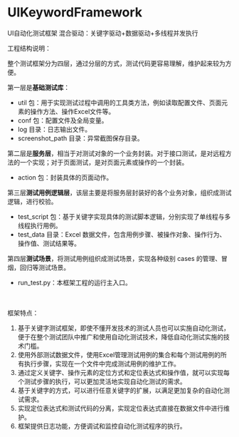 # UIKeywordFramework
UI自动化测试框架 混合驱动：关键字驱动+数据驱动+多线程并发执行

工程结构说明：

整个测试框架分为四层，通过分层的方式，测试代码更容易理解，维护起来较为方便。

第一层是**基础测试库**：

* util 包：用于实现测试过程中调用的工具类方法，例如读取配置文件、页面元素的操作方法、操作Excel文件等。
* conf 包：配置文件及全局变量。
* log 目录：日志输出文件。
* screenshot_path 目录：异常截图保存目录。

第二层是**服务层**，相当于对测试对象的一个业务封装。对于接口测试，是对远程方法的一个实现；对于页面测试，是对页面元素或操作的一个封装。

* action 包：封装具体的页面动作。

第三层**测试用例逻辑层**，该层主要是将服务层封装好的各个业务对象，组织成测试逻辑，进行校验。

* test_script 包：基于关键字实现具体的测试脚本逻辑，分别实现了单线程与多线程执行用例。
* test_data 目录：Excel 数据文件，包含用例步骤、被操作对象、操作行为、操作值、测试结果等。

第四层**测试场景**，将测试用例组织成测试场景，实现各种级别 cases 的管理、冒烟，回归等测试场景。

* run_test.py：本框架工程的运行主入口。

<br></br>
框架特点：
1. 基于关键字测试框架，即使不懂开发技术的测试人员也可以实施自动化测试，便于在整个测试团队中推广和使用自动化测试技术，降低自动化测试实施的技术门槛。
2. 使用外部测试数据文件，使用Excel管理测试用例的集合和每个测试用例的所有执行步骤，实现在一个文件中完成测试用例的维护工作。
3. 通过定义关键字、操作元素的定位方式和定位表达式和操作值，就可以实现每个测试步骤的执行，可以更加灵活地实现自动化测试的需求。
4. 基于关键字的方式，可以进行任意关键字的扩展，以满足更加复杂的自动化测试需求。
5. 实现定位表达式和测试代码的分离，实现定位表达式直接在数据文件中进行维护。
6. 框架提供日志功能，方便调试和监控自动化测试程序的执行。
 
